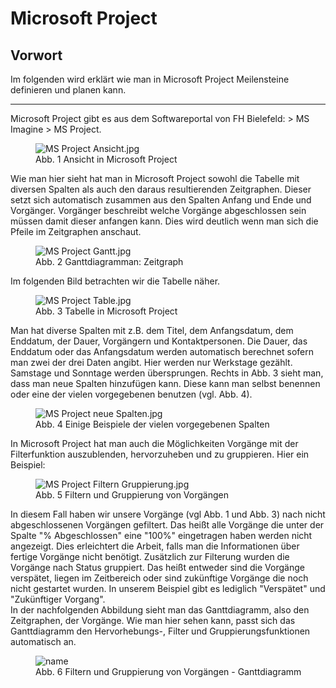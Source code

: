 # Microsoft Project
## Vorwort
Im folgenden wird erklärt wie man in Microsoft Project Meilensteine definieren und planen kann.

---

Microsoft Project gibt es aus dem Softwareportal von FH Bielefeld: > MS Imagine > MS Project.

<figure style="width:1080px;" role="group">
    <img src="https://raw.githubusercontent.com/ProjektManagementGruppe3/Ausarbeitung/Ausarbeitung_Alex/include/alex/MS%20Project%20Ansicht.JPG" alt="MS Project Ansicht.jpg" />
    <figcaption>
        Abb. 1 Ansicht in Microsoft Project
    </figcaption>
</figure>

Wie man hier sieht hat man in Microsoft Project sowohl die Tabelle mit diversen Spalten als auch den daraus resultierenden Zeitgraphen. Dieser setzt sich automatisch zusammen aus den Spalten Anfang und Ende und Vorgänger. Vorgänger beschreibt welche Vorgänge abgeschlossen sein müssen damit dieser anfangen kann. Dies wird deutlich wenn man sich die Pfeile im Zeitgraphen anschaut.

<figure style="width:840px;" role="group">
    <img src="https://raw.githubusercontent.com/ProjektManagementGruppe3/Ausarbeitung/Ausarbeitung_Alex/include/alex/MS%20Project%20Gantt%20Diagram.JPG" alt="MS Project Gantt.jpg" />
    <figcaption>
        Abb. 2 Ganttdiagramman: Zeitgraph
    </figcaption>
</figure>

Im folgenden Bild betrachten wir die Tabelle näher.

<figure style="width:420px;" role="group">
    <img src="https://raw.githubusercontent.com/ProjektManagementGruppe3/Ausarbeitung/Ausarbeitung_Alex/include/alex/MS%20Project%20Table.JPG" alt="MS Project Table.jpg" />
    <figcaption>
        Abb. 3 Tabelle in Microsoft Project
    </figcaption>
</figure>

Man hat diverse Spalten mit z.B. dem Titel, dem Anfangsdatum, dem Enddatum, der Dauer, Vorgängern und Kontaktpersonen. Die Dauer, das Enddatum oder das Anfangsdatum werden automatisch berechnet sofern man zwei der drei Daten angibt. Hier werden nur Werkstage gezählt. Samstage und Sonntage werden übersprungen. Rechts in Abb. 3 sieht man, dass man neue Spalten hinzufügen kann. Diese kann man selbst benennen oder eine der vielen vorgegebenen benutzen (vgl. Abb. 4).

<figure style="width:420px;" role="group">
    <img src="https://raw.githubusercontent.com/ProjektManagementGruppe3/Ausarbeitung/Ausarbeitung_Alex/include/alex/MS%20Project%20neue%20Spalten.jpg" alt="MS Project neue Spalten.jpg" />
    <figcaption>
        Abb. 4 Einige Beispiele der vielen vorgegebenen Spalten
    </figcaption>
</figure>

In Microsoft Project hat man auch die Möglichkeiten Vorgänge mit der Filterfunktion auszublenden, hervorzuheben und zu gruppieren. Hier ein Beispiel:

<figure style="width:800px;" role="group">
    <img src="https://raw.githubusercontent.com/ProjektManagementGruppe3/Ausarbeitung/Ausarbeitung_Alex/include/alex/MS%20Project%20Filtern%20Gruppierung.JPG" alt="MS Project Filtern Gruppierung.jpg" />
    <figcaption>
        Abb. 5 Filtern und Gruppierung von Vorgängen
    </figcaption>
</figure>

In diesem Fall haben wir unsere Vorgänge (vgl Abb. 1 und Abb. 3) nach nicht abgeschlossenen Vorgängen gefiltert. Das heißt alle Vorgänge die unter der Spalte "% Abgeschlossen" eine "100%" eingetragen haben werden nicht angezeigt. Dies erleichtert die Arbeit, falls man die Informationen über fertige Vorgänge nicht benötigt. Zusätzlich zur Filterung wurden die Vorgänge nach Status gruppiert. Das heißt entweder sind die Vorgänge verspätet, liegen im Zeitbereich oder sind zukünftige Vorgänge die noch nicht gestartet wurden. In unserem Beispiel gibt es lediglich "Verspätet" und "Zukünftiger Vorgang".  
In der nachfolgenden Abbildung sieht man das Ganttdiagramm, also den Zeitgraphen, der Vorgänge. Wie man hier sehen kann, passt sich das Ganttdiagramm den Hervorhebungs-, Filter und Gruppierungsfunktionen automatisch an.

<figure style="width:1200px;" role="group">
    <img src="https://raw.githubusercontent.com/ProjektManagementGruppe3/Ausarbeitung/Ausarbeitung_Alex/include/alex/MS%20Project%20Filtern%20Gruppierung%20Gantt.JPG" alt="name" />
    <figcaption>
        Abb. 6 Filtern und Gruppierung von Vorgängen - Ganttdiagramm
    </figcaption>
</figure>

